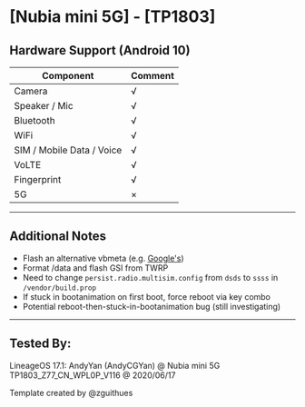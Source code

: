 # [Nubia mini 5G] - [TP1803]

## Hardware Support (Android 10)

| Component                 |      Comment                                              |
|---------------------------|-----------------------------------------------------------|
| Camera                    | √                                                         |
| Speaker / Mic             | √                                                         |
| Bluetooth                 | √                                                         |
| WiFi                      | √                                                         |
| SIM / Mobile Data / Voice | √                                                         |
| VoLTE                     | √                                                         |
| Fingerprint               | √                                                         |
| 5G                        | ×                                                         |



***
## Additional Notes

* Flash an alternative vbmeta (e.g. [Google's](https://dl.google.com/developers/android/qt/images/gsi/vbmeta.img))
* Format /data and flash GSI from TWRP
* Need to change `persist.radio.multisim.config` from `dsds` to `ssss` in `/vendor/build.prop`
* If stuck in bootanimation on first boot, force reboot via key combo
* Potential reboot-then-stuck-in-bootanimation bug (still investigating)

***


## Tested By:

LineageOS 17.1: AndyYan (AndyCGYan) @ Nubia mini 5G TP1803_Z77_CN_WPL0P_V116 @ 2020/06/17


Template created by @zguithues